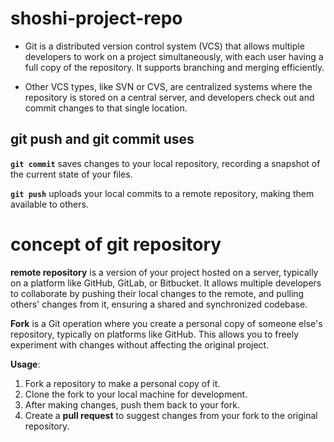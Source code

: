 # shoshi-project-repo
- Git is a distributed version control system (VCS) that allows multiple developers to work on a project simultaneously, with each user having a full copy of the repository. It supports branching and merging efficiently.

- Other VCS types, like SVN or CVS, are centralized systems where the repository is stored on a central server, and developers check out and commit changes to that single location.

## git push and git commit uses
**`git commit`** saves changes to your local repository, recording a snapshot of the current state of your files.

**`git push`** uploads your local commits to a remote repository, making them available to others.

# concept of git repository
**remote repository** is a version of your project hosted on a server, typically on a platform like GitHub, GitLab, or Bitbucket. It allows multiple developers to collaborate by pushing their local changes to the remote, and pulling others' changes from it, ensuring a shared and synchronized codebase.

**Fork** is a Git operation where you create a personal copy of someone else's repository, typically on platforms like GitHub. This allows you to freely experiment with changes without affecting the original project.

**Usage**:
1. Fork a repository to make a personal copy of it.
2. Clone the fork to your local machine for development.
3. After making changes, push them back to your fork.
4. Create a **pull request** to suggest changes from your fork to the original repository.